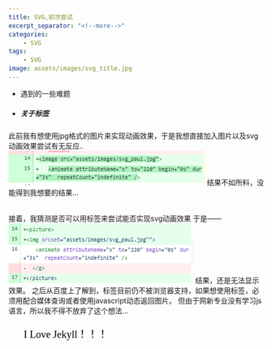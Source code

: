 ```yaml
---
title: SVG,初次尝试
excerpt_separator: "<!--more-->"
categories:
    - SVG
tags:
    - SVG
image: assets/images/svg_title.jpg    
---
```

+ 遇到的一些难题
<!--more-->

+ ##### 关于<picture>标签
此前我有想使用jpg格式的图片来实现动画效果，于是我想直接加入图片以及svg动画效果尝试有无反应..
![Alt text](assets/images/img_modify.png)
结果不如所料，没能得到我想要的结果...	
<br>

接着，我猜测是否可以用<picture>标签来尝试能否实现svg动画效果
于是——
![Alt text](assets/images/picture_label.png)
结果，还是无法显示效果。
之后从百度上了解到，<picture>标签目前仍不被浏览器支持，如果想使用<picture>标签，必须用<span>配合媒体查询或者使用javascript动态返回图片。
但由于网新专业没有学习js语言，所以我不得不放弃了这个想法...

<svg height="70">
  <g> 
<text font-family="microsoft yahei" font-size="20" y="30" x="30" font-color="blue">
 I Love Jekyll！！！
<circle cx="100" cy="200" r="30" style="fill:none;stroke-width:3;stroke:black">
<animate attributeType="XML" attributeName="r" 
from="0" to="30" dur="3s"
restart="always" repeatCount="3">
</animate>
</circle>
</text>
  </g>
</svg>   

